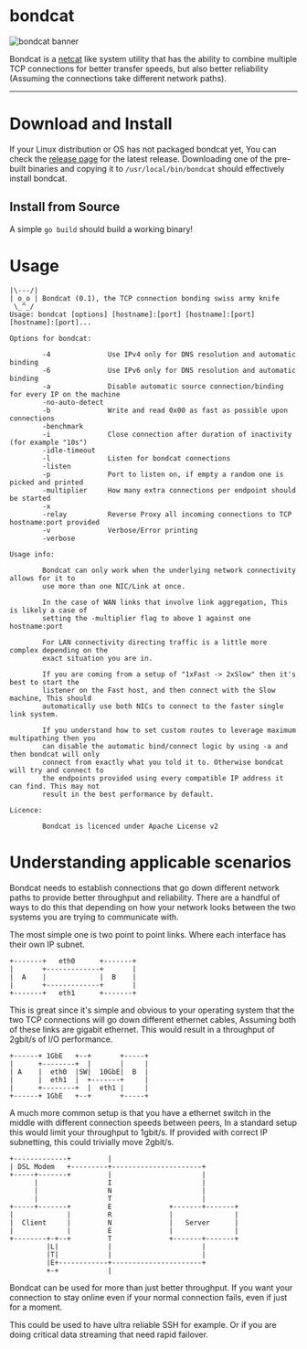 # bondcat
![bondcat banner](/.github/bondcat.png)

Bondcat is a [netcat](https://en.wikipedia.org/wiki/Netcat) like system utility that has the ability to combine multiple TCP connections for better transfer speeds, but also better reliability (Assuming the connections take different network paths).

---

# Download and Install

If your Linux distribution or OS has not packaged bondcat yet, You can check the [release page](https://github.com/benjojo/bondcat/releases) for the latest release. Downloading one of the pre-built binaries and copying it to `/usr/local/bin/bondcat` should effectively install bondcat.

## Install from Source

A simple `go build` should build a working binary!

# Usage

```
|\---/|
| o_o | Bondcat (0.1), the TCP connection bonding swiss army knife
 \_^_/
Usage: bondcat [options] [hostname]:[port] [hostname]:[port] [hostname]:[port]...

Options for bondcat:

        -4              Use IPv4 only for DNS resolution and automatic binding
        -6              Use IPv6 only for DNS resolution and automatic binding
        -a              Disable automatic source connection/binding for every IP on the machine
        -no-auto-detect
        -b              Write and read 0x00 as fast as possible upon connections
        -benchmark
        -i              Close connection after duration of inactivity (for example "10s")
        -idle-timeout
        -l              Listen for bondcat connections
        -listen
        -p              Port to listen on, if empty a random one is picked and printed
        -multiplier     How many extra connections per endpoint should be started
        -x
        -relay          Reverse Proxy all incoming connections to TCP hostname:port provided
        -v              Verbose/Error printing
        -verbose

Usage info:

        Bondcat can only work when the underlying network connectivity allows for it to
        use more than one NIC/Link at once.

        In the case of WAN links that involve link aggregation, This is likely a case of
        setting the -multiplier flag to above 1 against one hostname:port

        For LAN connectivity directing traffic is a little more complex depending on the
        exact situation you are in.

        If you are coming from a setup of "1xFast -> 2xSlow" then it's best to start the
        listener on the Fast host, and then connect with the Slow machine, This should
        automatically use both NICs to connect to the faster single link system.

        If you understand how to set custom routes to leverage maximum multipathing then you
        can disable the automatic bind/connect logic by using -a and then bondcat will only
        connect from exactly what you told it to. Otherwise bondcat will try and connect to
        the endpoints provided using every compatible IP address it can find. This may not
        result in the best performance by default.

Licence:

        Bondcat is licenced under Apache License v2
```        

# Understanding applicable scenarios

Bondcat needs to establish connections that go down different network paths to provide better throughput and reliability. There are a handful of ways to do this that depending on how your network looks between the two systems you are trying to communicate with.

The most simple one is two point to point links. Where each interface has their own IP subnet.

```
+-------+   eth0      +-------+
|       +-------------+       |
|  A    |             |  B    |
|       +-------------+       |
+-------+   eth1      +-------+
```

This is great since it's simple and obvious to your operating system that the two TCP connections will go down different ethernet cables, Assuming both of these links are gigabit ethernet. This would result in a throughput of 2gbit/s of I/O performance.

```
+------+ 1GbE   +--+       +-----+
|      +--------+  |       |     |
| A    |  eth0  |SW|  10GbE|  B  |
|      |  eth1  |  +-------+     |
|      +--------+  |  eth1 |     |
+------+ 1GbE   +--+       +-----+
```

A much more common setup is that you have a ethernet switch in the middle with different connection speeds between peers, In a standard setup this would limit your throughput to 1gbit/s. If provided with correct IP subnetting, this could trivially move 2gbit/s.

```
+-------------+         |
| DSL Modem   +---------+----------------------+
+-----+-------+         |                      |
      |                 I                      |
      |                 N                      |
      |                 T                      |
+-----+-------+         E              +-------+-------+
|             |         R              |               |
|  Client     |         N              |   Server      |
|             |         E              |               |
+--------+-+--+         T              +-------+-------+
         |L|            |                      |
         |T|            |                      |
         |E+------------+----------------------+
         +-+            |
```

Bondcat can be used for more than just better throughput. If you want your connection to stay online even if your normal connection fails, even if just for a moment. 

This could be used to have ultra reliable SSH for example. Or if you are doing critical data streaming that need rapid failover.
